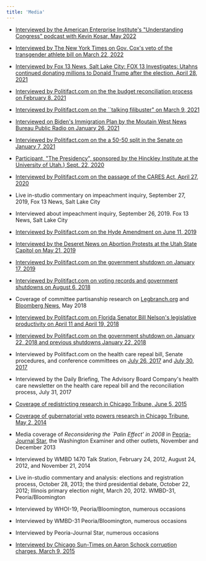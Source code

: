 ```yaml
---
title: 'Media'
---
```



-   [Interviewed by the American Enterprise Institute's "Understanding Congress" podcast with Kevin Kosar, May 2022](https://www.aei.org/podcast/what-is-a-conference-committee-and-why-are-they-so-rare-today-with-josh-ryan/)

-   [Interviewed by The New York Times on Gov. Cox's veto of the transgender athlete bill on March 22, 2022](https://www.nytimes.com/2022/03/22/us/utah-governor-transgender-athlete-ban.html)

-   [Interviewed by Fox 13 News, Salt Lake City: FOX 13 Investigates: Utahns continued donating millions to Donald Trump after the election, April 28, 2021](https://www.youtube.com/watch?v=Q-4opejcvm8)

-   [Interviewed by Politifact.com on the the budget reconciliation process on February 8, 2021](https://www.politifact.com/article/2021/feb/08/what-you-need-know-about-budget-reconciliation-pro/)

-   [Interviewed by Politifact.com on the \`\`talking filibuster" on March 9, 2021](https://www.politifact.com/article/2021/mar/09/would-talking-filibuster-get-senate-moving/)

-   [Interviewed on Biden's Immigration Plan by the Moutain West News Bureau Public Radio on January 26, 2021](https://www.wyomingpublicmedia.org/2021-01-26/biden-immigration-plan-would-give-nearly-600-000-in-the-mountain-west-a-path-to-citizenship)

-   [Interviewed by Politifact.com on the a 50-50 split in the Senate on January 7, 2021](https://www.politifact.com/article/2021/jan/07/how-will-senate-work-under-50-50-tie/)

-   [Participant, "The Presidency", sponsored by the Hinckley Institute at the University of Utah.} Sept. 22, 2020](https://www.hinckley.utah.edu/calendar/2020/9/22/the-presidency)

-   [Interviewed by Politifact.com on the passage of the CARES Act, April 27, 2020](https://bit.ly/2VFrfUI)

-   Live in-studio commentary on impeachment inquiry, September 27, 2019, Fox 13 News, Salt Lake City

-   Interviewed about impeachment inquiry, September 26, 2019. Fox 13 News, Salt Lake City

-   [Interviewed by Politifact.com on the Hyde Amendment on June 11, 2019](https://www.politifact.com/truth-o-meter/statements/2019/jun/11/bernie-sanders/bernie-sanders-oversimplifies-record-hyde-amendmen/)

-   [Interviewed by the Deseret News on Abortion Protests at the Utah State Capitol on May 21, 2019](https://www.deseretnews.com/article/900071694/hundreds-in-utah-join-nationwide-abortion-law-protests.html)

-   [Interviewed by Politifact.com on the government shutdown on January 17, 2019](https://www.politifact.com/truth-o-meter/article/2019/jan/17/your-questions-about-government-shutdown-answered-/)

-   [Interviewed by Politifact.com on voting records and government shutdowns on August 6, 2018](https://www.politifact.com/truth-o-meter/statements/2018/aug/06/kevin-cramer/kevin-cramer-distorts-shutdown-record/)

-   Coverage of committee partisanship research on [Legbranch.org](https://www.legbranch.org/2018-5-17-how-partisan-are-house-committees-and-does-it-matter-for-lawmaking/) and [Bloomberg News](https://www.bloomberg.com/opinion/articles/2018-05-17/democrats-should-consider-a-boring-traditional-presidential-nod), May 2018

-   [Interviewed by Politifact.com on Florida Senator Bill Nelson's legislative productivity on April 11 and April 19, 2018](https://tinyurl.com/yahrsct8)

-   [Interviewed by Politifact.com on the government shutdown on January 22, 2018 and previous shutdowns January 22, 2018](https://tinyurl.com/y9qvyt43)

-   Interviewed by Politifact.com on the health care repeal bill, Senate procedures, and conference committees on [July 26, 2017](http://tinyurl.com/y9fzpfmn) and [July 30, 2017](http://tinyurl.com/ybbf8m4o)

-   Interviewed by the Daily Briefing, The Advisory Board Company's health care newsletter on the health care repeal bill and the reconciliation process, July 31, 2017

-   [Coverage of redistricting research in Chicago Tribune, June 5, 2015](http://www.chicagotribune.com/news/opinion/commentary/ct-maps-perspec-0608-20150608-story.html)

-   [Coverage of gubernatorial veto powers research in Chicago Tribune, May 2, 2014](http://articles.chicagotribune.com/2014-05-02/opinion/ct-illinois-amendments-governor-zorn-0502-jm-20140502_1_governor-bruce-rauner-term-limits)

-   Media coverage of *Reconsidering the \`Palin Effect' in 2008* in [Peoria-Journal Star](http://www.pjstar.com/article/20131208/NEWS/131209293), the Washington Examiner and other outlets, November and December 2013

-   Interviewed by WMBD 1470 Talk Station, February 24, 2012, August 24, 2012, and November 21, 2014

-   Live in-studio commentary and analysis: elections and registration process, October 28, 2013; the third presidential debate, October 22, 2012; Illinois primary election night, March 20, 2012. WMBD-31, Peoria/Bloomington

-   Interviewed by WHOI-19, Peoria/Bloomington, numerous occasions

-   Interviewed by WMBD-31 Peoria/Bloomington, numerous occasions

-   Interviewed by Peoria-Journal Star, numerous occasions

-   [Interviewed by Chicago Sun-Times on Aaron Schock corruption charges, March 9, 2015](http://chicago.suntimes.com/news/aaron-schock-repays-taxpayers-after-sun-times-story-on-private-plane-trip-to-bears-game/)
